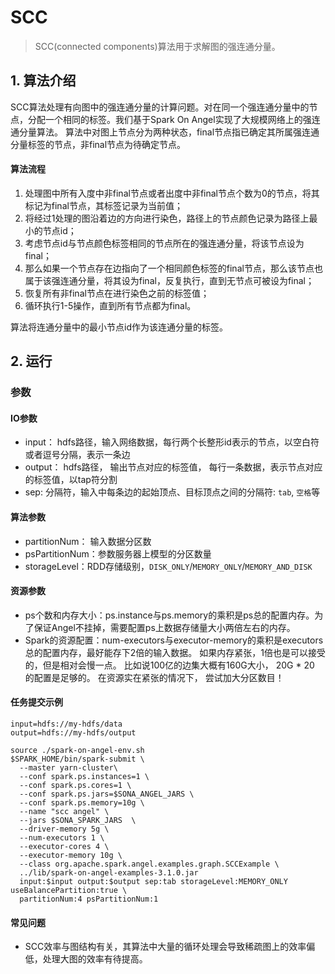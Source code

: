 # SCC

> SCC(connected components)算法用于求解图的强连通分量。

## 1. 算法介绍
SCC算法处理有向图中的强连通分量的计算问题。对在同一个强连通分量中的节点，分配一个相同的标签。我们基于Spark On Angel实现了大规模网络上的强连通分量算法。
算法中对图上节点分为两种状态，final节点指已确定其所属强连通分量标签的节点，非final节点为待确定节点。
#### 算法流程
1. 处理图中所有入度中非final节点或者出度中非final节点个数为0的节点，将其标记为final节点，其标签记录为当前值；
2. 将经过1处理的图沿着边的方向进行染色，路径上的节点颜色记录为路径上最小的节点id；
3. 考虑节点id与节点颜色标签相同的节点所在的强连通分量，将该节点设为final；
4. 那么如果一个节点存在边指向了一个相同颜色标签的final节点，那么该节点也属于该强连通分量，将其设为final，反复执行，直到无节点可被设为final；
5. 恢复所有非final节点在进行染色之前的标签值；
6. 循环执行1-5操作，直到所有节点都为final。

算法将连通分量中的最小节点id作为该连通分量的标签。

## 2. 运行

### 参数
#### IO参数
- input： hdfs路径，输入网络数据，每行两个长整形id表示的节点，以空白符或者逗号分隔，表示一条边
- output： hdfs路径， 输出节点对应的标签值， 每行一条数据，表示节点对应的标签值，以tap符分割
- sep: 分隔符，输入中每条边的起始顶点、目标顶点之间的分隔符: `tab`, `空格`等

#### 算法参数
- partitionNum： 输入数据分区数
- psPartitionNum：参数服务器上模型的分区数量
- storageLevel：RDD存储级别，`DISK_ONLY`/`MEMORY_ONLY`/`MEMORY_AND_DISK`

#### 资源参数
- ps个数和内存大小：ps.instance与ps.memory的乘积是ps总的配置内存。为了保证Angel不挂掉，需要配置ps上数据存储量大小两倍左右的内存。
- Spark的资源配置：num-executors与executor-memory的乘积是executors总的配置内存，最好能存下2倍的输入数据。 如果内存紧张，1倍也是可以接受的，但是相对会慢一点。 比如说100亿的边集大概有160G大小， 20G * 20 的配置是足够的。 在资源实在紧张的情况下， 尝试加大分区数目！

#### 任务提交示例

```
input=hdfs://my-hdfs/data
output=hdfs://my-hdfs/output

source ./spark-on-angel-env.sh
$SPARK_HOME/bin/spark-submit \
  --master yarn-cluster\
  --conf spark.ps.instances=1 \
  --conf spark.ps.cores=1 \
  --conf spark.ps.jars=$SONA_ANGEL_JARS \
  --conf spark.ps.memory=10g \
  --name "scc angel" \
  --jars $SONA_SPARK_JARS  \
  --driver-memory 5g \
  --num-executors 1 \
  --executor-cores 4 \
  --executor-memory 10g \
  --class org.apache.spark.angel.examples.graph.SCCExample \
  ../lib/spark-on-angel-examples-3.1.0.jar
  input:$input output:$output sep:tab storageLevel:MEMORY_ONLY useBalancePartition:true \
  partitionNum:4 psPartitionNum:1
```

#### 常见问题
- SCC效率与图结构有关，其算法中大量的循环处理会导致稀疏图上的效率偏低，处理大图的效率有待提高。